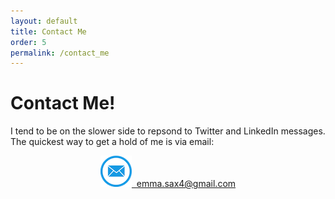 ```yaml
---
layout: default
title: Contact Me
order: 5
permalink: /contact_me
---
```


# Contact Me!

I tend to be on the slower side to repsond to Twitter and LinkedIn messages. The quickest way to get a hold of me is via email:

<div align="center">
  <a href="mailto:emma.sax4@gmail.com" class="myButton"><img src="resources/logos/email.png">&nbsp;&nbsp;emma.sax4@gmail.com</a>
</div>
